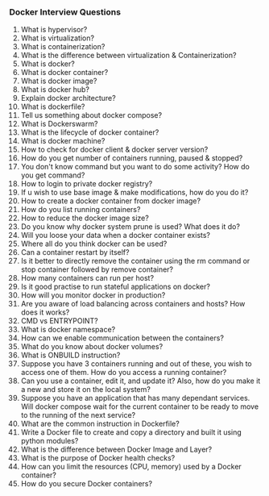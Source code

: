 ### Docker Interview Questions 

1. What is hypervisor?
2. What is virtualization?
3. What is containerization?
4. What is the difference between virtualization & Containerization?
5. What is docker?
6. What is docker container? 
7. What is docker image?
8. What is docker hub?
9. Explain docker architecture?
10. What is dockerfile?
11. Tell us something about docker compose?
12. What is Dockerswarm?
13. What is the lifecycle of docker container?
14. What is docker machine?
15. How to check for docker client & docker server version?
16. How do you get number of containers running, paused & stopped?
17. You don't know command but you want to do some activity? How do you get command?
18. How to login to private docker registry?
19. If u wish to use base image & make modifications, how do you do it?
20. How to create a docker container from docker image?
21. How do you list running containers?
22. How to reduce the docker image size?
23. Do you know why docker system prune is used? What does it do?
24. Will you loose your data when a docker container exists?
25. Where all do you think docker can be used?
26. Can a container restart by itself?
27. Is it better to directly remove the container using the rm command or stop container followed by remove container?
28. How many containers can run per host?
29. Is it good practise to run stateful applications on docker?
30. How will you monitor docker in production?
31. Are you aware of load balancing across containers and hosts? How does it works?
32. CMD vs ENTRYPOINT?
33. What is docker namespace?
34. How can we enable communication between the containers?
35. What do you know about docker volumes?
36. What is ONBUILD instruction?
37. Suppose you have 3 containers running and out of these, you wish to access one of them. How do you access a running container?
38. Can you use a container, edit it, and update it? Also, how do you make it a new and store it on the local system?
39. Suppose you have an application that has many dependant services. Will docker compose wait for the current container to be ready to move to the running of the next service?
40. What are the common instruction in Dockerfile?
41.  Write a Docker file to create and copy a directory and built it using python modules?
42.  What is the difference between Docker Image and Layer?
43.  What is the purpose of Docker health checks?
44.  How can you limit the resources (CPU, memory) used by a Docker container?
45.  How do you secure Docker containers?
